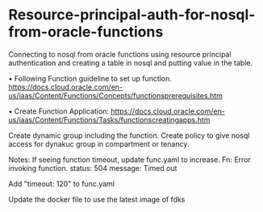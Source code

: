 # Resource-principal-auth-for-nosql-from-oracle-functions
Connecting to nosql from oracle functions using resource principal authentication and creating a table in nosql and putting value in the table.

•	Following Function guideline to set up function.
        https://docs.cloud.oracle.com/en-us/iaas/Content/Functions/Concepts/functionsprerequisites.htm
        
•	Create Function Application:
        https://docs.cloud.oracle.com/en-us/iaas/Content/Functions/Tasks/functionscreatingapps.htm

Create dynamic group including the function. 
Create policy to give nosql access for dynakuc group in compartment or tenancy.


Notes: 
If seeing function timeout, update func.yaml to increase.
Fn: Error invoking function. status: 504 message: Timed out

Add "timeout: 120" to func.yaml

Update the docker file to use the latest image of fdks


